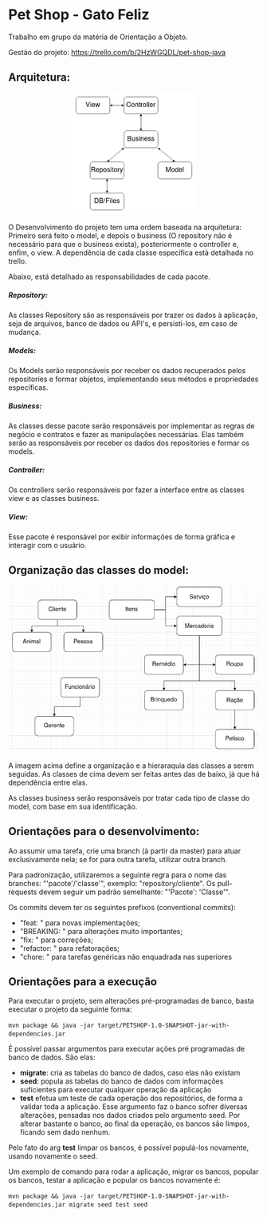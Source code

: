 # Pet Shop - Gato Feliz

Trabalho em grupo da matéria de Orientação a Objeto.

Gestão do projeto: https://trello.com/b/2HzWGQDL/pet-shop-java

## Arquitetura:

<p align="center">
  <img src="./Architeture.png" width="250" title="Arquitetura">
</p>

O Desenvolvimento do projeto tem uma ordem baseada na arquitetura: Primeiro será feito o model, e depois o business (O repository não é necessário para que o business exista), posteriormente o controller e, enfim, o view.
A dependência de cada classe específica está detalhada no trello.

Abaixo, está detalhado as responsabilidades de cada pacote.

##### Repository:
As classes Repository são as responsáveis por trazer os dados à aplicação, seja de arquivos, banco de dados ou API's, e persisti-los, em caso de mudança.

##### Models:
Os Models serão responsáveis por receber os dados recuperados pelos repositories e formar objetos, implementando seus métodos e propriedades específicas.

##### Business:
As classes desse pacote serão responsáveis por implementar as regras de negócio e contratos e fazer as manipulações necessárias. Elas também serão as responsáveis por receber os dados dos repositories e formar os models.

##### Controller: 
Os controllers serão responsáveis por fazer a interface entre as classes view e as classes business.

##### View:
Esse pacote é responsável por exibir informações de forma gráfica e interagir com o usuário.

## Organização das classes do model:

<p align="center">
  <img src="./classes.png" width="500" title="Classes">
</p>

A imagem acima define a organização e a hieraraquia das classes a serem seguidas.
As classes de cima devem ser feitas antes das de baixo, já que há dependência entre elas.

As classes business serão responsáveis por tratar cada tipo de classe do model, com base em sua identificação.

## Orientações para o desenvolvimento:
Ao assumir uma tarefa, crie uma branch (à partir da master) para atuar exclusivamente nela; se for para outra tarefa, utilizar outra branch.

Para padronização, utilizaremos a seguinte regra para o nome das branches: "'pacote'/'classe'", exemplo: "repository/cliente".
Os pull-requests devem seguir um padrão semelhante: "'Pacote': 'Classe'".

Os commits devem ter os seguintes prefixos (conventional commits): 
 - "feat: " para novas implementações; 
 - "BREAKING: " para alterações muito importantes;
 - "fix: " para correções;
 - "refactor: " para refatorações;
 - "chore: " para tarefas genéricas não enquadrada nas superiores

## Orientações para a execução

Para executar o projeto, sem alterações pré-programadas de banco, basta executar o projeto da seguinte forma:

```mvn package && java -jar target/PETSHOP-1.0-SNAPSHOT-jar-with-dependencies.jar```

É possível passar argumentos para executar ações pré programadas de banco de dados. São elas:
 - **migrate**: cria as tabelas do banco de dados, caso elas não existam
 - **seed**: popula as tabelas do banco de dados com informações suficientes para executar qualquer operação da aplicação
 - **test** efetua um teste de cada operação dos repositórios, de forma a validar toda a aplicação. Esse argumento faz o banco sofrer diversas alterações, pensadas nos dados criados pelo argumento seed. Por alterar bastante o banco, ao final da operação, os bancos são limpos, ficando sem dado nenhum.

 Pelo fato do arg **test** limpar os bancos, é possível populá-los novamente, usando novamente o seed.

 Um exemplo de comando para rodar a aplicação, migrar os bancos, popular os bancos, testar a aplicação e popular os bancos novamente é:

 ```mvn package && java -jar target/PETSHOP-1.0-SNAPSHOT-jar-with-dependencies.jar migrate seed test seed```
